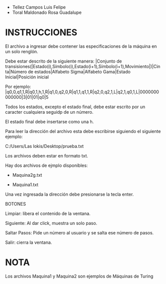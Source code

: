  * Tellez Campos Luis Felipe
 * Toral Maldonado Rosa Guadalupe


# INSTRUCCIONES

El archivo a ingresar debe contener las especificaciones de la máquina en un solo renglón.

Debe estar descrito de la siguiente manera:
	|Conjunto de transisiones(|Estado(i),Símbolo(i),Estado(i+1),Símbolo(i+1),Movimiento|)|Cinta|Número de estados|Alfabeto Sigma|Alfabeto Gama|Estado Inicial|Posición inicial

Por ejemplo:
	|q0,0,q1,1,R|q0,1,h,1,R|q1,0,q2,0,R|q1,1,q1,1,R|q2,0,q2,1,L|q2,1,q0,1,L|0000000000000|3|01|01|q0|5

Todos los estados, excepto el estado final, debe estar escrito por un caracter cualquiera seguidp de un número.

El estado final debe insertarse como una h.

Para leer la dirección del archivo esta debe escribirse siguiendo el siguiente ejemplo:

C:/Users/Las lokis/Desktop/prueba.txt

Los archivos deben estar en formato txt.

Hay dos archivos de ejmplo disponibles:

- Maquina2g.txt

- Maquina1.txt

Una vez ingresada la dirección debe presionarse la tecla enter.

BOTONES

Limpiar: libera el contenido de la ventana.

Siguiente: Al dar click, muestra un solo paso.

Saltar Pasos: Pide un número al usuario y se salta ese número de pasos.

Salir: cierra la ventana.

# NOTA

Los archivos Maquina1 y Maquina2 son ejemplos de Máquinas de Turing
